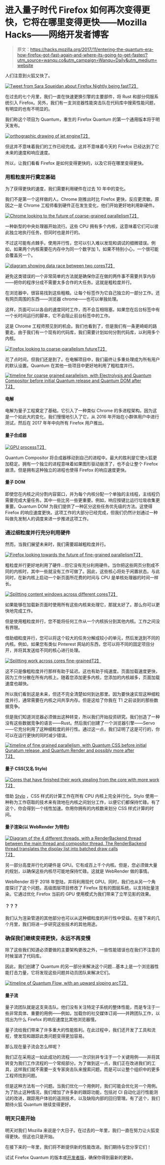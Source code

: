 # 进入量子时代 Firefox 如何再次变得更快，它将在哪里变得更快——Mozilla Hacks——网络开发者博客

> 原文：<https://hacks.mozilla.org/2017/11/entering-the-quantum-era-how-firefox-got-fast-again-and-where-its-going-to-get-faster/?utm_source=wanqu.co&utm_campaign=Wanqu+Daily&utm_medium=website>



人们注意到火狐又快了。

[![Tweet from Sara Soueidan about Firefox Nightly being fast](img/2e1ead64348d12ae7380b7dd2580a60f.png)T2】](https://hacks.mozilla.org/files/2017/11/tweet3.png)

在过去的七个月里，我们一直在快速更换引擎的主要部件，将 Rust 和部分伺服系统引入 Firefox。另外，我们有一支浏览器性能突击队在代码库中搜索性能问题，有明显的也有不明显的。

我们称这个项目为 Quantum，重生的 Firefox Quantum 的第一个通用版本将于明天发布。

[![orthographic drawing of jet engine](img/b39c566f6eb7992bffd487e3db29daa1.png)T2】](https://hacks.mozilla.org/files/2017/11/engine01.png)

但这并不意味着我们的工作已经完成。这并不意味着今天的 Firefox 已经达到了它未来的速度和响应速度。

所以，让我们看看 Firefox 是如何变得更快的，以及它将在哪里变得更快。

### 用粗粒度并行奠定基础

为了获得更快的速度，我们需要利用硬件在过去 10 年中的变化。

我们不是第一个这样做的人。Chrome 刚推出时比 Firefox 更快，反应更灵敏。原因之一是 Chrome 工程师看到硬件正在发生变化，他们开始更好地利用新硬件。

[![Chrome looking to the future of coarse-grained parallelism](img/b588eba3c51cd1ce66e25279c6a98d30.png)T2】](https://hacks.mozilla.org/files/2017/11/scope02.png)

一种新型的中央处理器开始流行。这些 CPU 拥有多个内核，这意味着它们可以彼此独立地执行任务，但同时也是并行的。

不过这可能有点棘手。使用并行性，您可以引入难以发现和调试的细微错误。例如，如果两个内核需要在内存中为同一个数字加 1，如果不特别小心，一个很可能会覆盖另一个。

[![diagram showing data race between two cores](img/e716e9889bfb0f453258167683bbaa7c.png)T2】](https://hacks.mozilla.org/files/2017/11/race_condition_atomic18.png)

避免这类错误的一个非常简单的方法就是确保你正在做的两件事不需要共享内存——把你的程序分成不需要太多合作的大任务。这就是粗粒度并行。

在浏览器中，很容易找到这些粗粮。让每个标签作为它自己独立的一部分工作。还有网页周围的东西——浏览器 chrome——也可以单独处理。

这样，页面可以以各自的速度同时工作，而不会互相阻塞。如果您在后台标签中有一个长时间运行的脚本，它不会阻止前台标签中的工作。

这是 Chrome 工程师预见到的机会。我们也看到了，但是我们有一条更崎岖的路要走。由于我们有一个现有的代码库，我们需要计划如何分割代码库，以利用多个内核。

[![Firefox looking to coarse-parallelism future](img/54e06cd4b59cba5be143196423c9911e.png)T2】](https://hacks.mozilla.org/files/2017/11/scope04.png)

花了点时间，但我们还是到了。在电解项目中，我们最终让多重处理成为所有用户的默认设置。Quantum 在其他一些项目中更好地利用了粗粒度并行。

[![timeline for coarse grained parallelism, with Electrolysis and Quantum Compositor before initial Quantum release and Quantum DOM after](img/41f965f46198469b7255002e4dc41b78.png)T2】](https://hacks.mozilla.org/files/2017/11/graphs-draft01.png)

#### 电解

电解为量子工程奠定了基础。它引入了一种类似 Chrome 的多进程架构。因为这是一个如此大的变化，我们慢慢地引入了它，从 2016 年开始在小群体用户中进行测试，然后在 2017 年年中向所有 Firefox 用户推出。

#### 量子合成器

[![GPU process](img/947c34fb03c5c46eb9a456d7b0df7903.png)T2】](https://hacks.mozilla.org/files/2017/11/16.png)

Quantum Compositor 将合成器移动到自己的进程中。最大的胜利是它使火狐更加稳定。拥有一个独立的进程意味着如果图形驱动崩溃了，也不会让整个 Firefox 崩溃。但是拥有这种独立的进程也使得 Firefox 的响应速度更快。

#### 量子 DOM

即使您在内核之间分割内容窗口，并为每个内核分配一个单独的主线程，主线程仍需要完成大量任务。其中一些比另一些更重要。例如，响应按键比运行垃圾收集更重要。Quantum DOM 为我们提供了一种区分这些任务优先级的方法。这使得 Firefox 的响应速度更快。这项工作的大部分已经完成，但我们仍然计划通过一种叫做先发制人的调度来进一步推进这项工作。

### 通过细粒度并行充分利用硬件

然而，当我们展望未来时，我们需要超越粗粒度并行。

[![Firefox looking towards the future of fine-grained parallelism](img/ecd5655abcb60e0cfad2784eff226bd7.png)T2】](https://hacks.mozilla.org/files/2017/11/scope05.png)

粗粒度并行更好地利用了硬件…但它没有充分利用硬件。当你把这些网页分割成不同的内核时，其中一些就没有工作可做了。因此，这些核心将处于闲置状态。与此同时，在新内核上启动一个新页面所花费的时间与 CPU 是单核处理器的时间一样长。

[![Splitting content windows across different cores](img/3986a712b979d0bd146de8002c66b948.png)T2】](https://hacks.mozilla.org/files/2017/11/core_splitting06.png)

如果能够在加载新页面时使用所有这些内核来处理它，那就太好了。那么你可以更快地完成工作。

但是使用粗粒度并行，您不能将任何工作从一个内核拆分到其他内核。工作之间没有界限。

借助细粒度并行，您可以将这个较大的任务分解成较小的单元，然后发送到不同的内核。例如，如果您有类似 Pinterest 网站的东西，您可以将不同的固定项目分开，并将其发送给不同的核心进行处理。

[![Splitting work across cores fine-grained](img/cc5a2b3f9d1890e5810b3d1da25559e6.png)T2】](https://hacks.mozilla.org/files/2017/11/core_splitting_fine03.png)

这不只是像粗粒度并行那样有助于延迟。这也有助于纯速度。页面加载速度更快，因为工作分散在所有内核上。随着您添加更多内核，您添加的内核越多，页面加载速度也越快。

所以我们看到这是未来，但还不完全清楚如何到达那里。因为要快速实现这种细粒度并行，通常需要在内核之间共享内存。但是这给了你我在 T1 之前谈到的那些数据竞争。

但是我们知道浏览器必须做出这种转变，所以我们开始投资研究。我们创造了一种没有这些数据竞争的语言——Rust。然后我们创建了一个浏览器引擎——Servo——它充分利用了这种细粒度的并行性。通过这一点，我们证明了这是可行的，你可以在运行更快的同时减少错误。

[![timeline of fine grained parallelism, with Quantum CSS before initial Qunatum release, and Quantum Render and possibly more after](img/a30aebdba20f6889264ec5337c38f7ff.png)T2】](https://hacks.mozilla.org/files/2017/11/graphs-draft02.png)

#### 量子 CSS(又名 Stylo)

[![Cores that have finished their work stealing from the core with more work](img/d793caa11bf7be395e64d9b0e5d95e25.png)T2】](https://hacks.mozilla.org/files/2017/08/18.png)

借助 [Stylo](https://hacks.mozilla.org/2017/08/inside-a-super-fast-css-engine-quantum-css-aka-stylo/) ，CSS 样式的计算工作在所有 CPU 内核上完全并行化。Stylo 使用一种称为工作窃取的技术来有效地在内核之间划分工作，以便它们都保持忙碌。有了这个，你会得到一个线性加速。你用你拥有的内核数来划分 CSS 样式计算的时间。

#### 量子渲染(以 WebRender 为特色)

[![Diagram of the 4 different threads, with a RenderBackend thread between the main thread and compositor thread. The RenderBackend thread translates the display list into batched draw calls](img/16a49857d404c354cf498e4d33724cea.png)T2】](https://hacks.mozilla.org/files/2017/10/32.png)

另一部分高度并行化的硬件是 GPU。它有成百上千个内核。但是，您必须做大量的规划，以确保这些内核尽可能地保持忙碌。这就是 WebRender 做的事情。

WebRender 将于 2018 年登陆，并将利用现代 GPU。同时，我们也从另一个角度探讨了这个问题。高级图层项目修改了 Firefox 现有的图层系统，以支持批量渲染。它通过优化 Firefox 当前的 GPU 使用模式为我们带来了立竿见影的效果。

#### ？？？

我们认为渲染管道的其他部分也可以从这种细粒度的并行性中受益。在接下来的几个月里，我们将进一步研究这些技术的其他用途。

### 确保我们继续变得更快，永远不再变慢

除了这些我们知道必须要做的主要架构更改之外，一些性能错误也在我们不注意的时候溜进了代码库。

因此，我们创建了 Quantum 的另一部分来解决这个问题…基本上是一个浏览器性能打击力量，它将发现这些问题并动员团队来解决它们。

[![timeline of Quantum Flow, with an upward sloping arc](img/cdb741dd8916fde2e3762ac6ff4209e3.png)T2】](https://hacks.mozilla.org/files/2017/11/graphs-draft03.png)

#### 量子流

量子流团队就是这支突击队。他们没有关注特定子系统的整体性能，而是专注于一些非常具体、重要的用例——例如，加载你的社交媒体订阅——并跨团队工作，以找出为什么 Firefox 的响应速度比其他浏览器慢。

量子流给我们带来了许多重大的性能胜利。在此过程中，我们还开发了工具和流程，使发现和跟踪此类问题变得更加容易。

那么现在量子流会怎么样呢？

我们正在采用这一如此成功的流程——一次识别并专注于一个关键用例——并将其转变为我们工作流程的一个常规部分。为了做到这一点，我们正在改进我们的工具，这样我们就不需要一支专家突击队来搜索问题，而是可以让整个组织中的更多工程师找到问题。

但是这种方法有一个问题。当我们优化一个用例时，我们可能会优化另一个用例。为了防止这种情况，我们增加了许多新的跟踪功能，包括对 CI 自动化运行性能测试的改进，跟踪用户体验的遥测技术，以及缺陷内部的回归管理。有了这个，我们期待火狐 Quantum 继续变得更好。

### 明天只是开始

明天对我们 Mozilla 来说是个大日子。在过去的一年里，我们一直在努力让火狐变得更快。但这也只是开始。

在接下来的一年里，我们将不断提供新的性能改进。我们期待与您分享它们！

试试 Firefox Quantum 的版本或[开发者版](https://www.mozilla.org/firefox/developer/)，确保你得到最新的更新。

